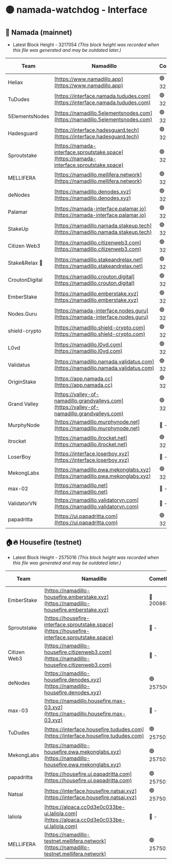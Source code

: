 # 🟡 namada-watchdog - Interface

## 🚀 Namada (mainnet)
- Latest Block Height - 3217054 *(This block height was recorded when this file was generated and may be outdated later.)*

| Team | Namadillo | CometBFT | Indexer | MASP Indexer |
|-|-|-|-|-|
| Heliax | [https://www.namadillo.app](https://www.namadillo.app) | 🟢 3217032 | 🟢 3217032 | 🟢 3217032 |
| TuDudes | [https://interface.namada.tududes.com](https://interface.namada.tududes.com) | 🟢 3217032 | 🟢 3217032 | 🟢 3217032 |
| 5ElementsNodes | [https://namadillo.5elementsnodes.com](https://namadillo.5elementsnodes.com) | 🟢 3217032 | 🟢 3217032 | 🟢 3217032 |
| Hadesguard | [https://interface.hadesguard.tech](https://interface.hadesguard.tech) | 🟢 3217033 | 🟢 3217033 | 🟢 3217032 |
| Sproutstake | [https://namada-interface.sproutstake.space](https://namada-interface.sproutstake.space) | 🟢 3217033 | 🟢 3217033 | 🟢 3217033 |
| MELLIFERA | [https://namadillo.mellifera.network](https://namadillo.mellifera.network) | 🟢 3217034 | 🟢 3217034 | 🟢 3217034 |
| deNodes | [https://namadillo.denodes.xyz](https://namadillo.denodes.xyz) | 🟢 3217035 | 🟢 3217035 | 🟢 3217035 |
| Palamar | [https://namada-interface.palamar.io](https://namada-interface.palamar.io) | 🟢 3217035 | 🟢 3217035 | 🟢 3217036 |
| StakeUp | [https://namadillo.namada.stakeup.tech](https://namadillo.namada.stakeup.tech) | 🟢 3217036 | 🟢 3217036 | 🟢 3217036 |
| Citizen Web3 | [https://namadillo.citizenweb3.com](https://namadillo.citizenweb3.com) | 🟢 3217037 | 🟢 3217037 | 🟢 3217037 |
| Stake&Relax 🦥 | [https://namadillo.stakeandrelax.net](https://namadillo.stakeandrelax.net) | 🟢 3217037 | 🟢 3217037 | 🟢 3217037 |
| CroutonDigital | [https://namadillo.crouton.digital](https://namadillo.crouton.digital) | 🟢 3217038 | 🟢 3217038 | 🟢 3217038 |
| EmberStake | [https://namadillo.emberstake.xyz](https://namadillo.emberstake.xyz) | 🟢 3217038 | 🟢 3217038 | 🟢 3217038 |
| Nodes.Guru | [https://namada-interface.nodes.guru](https://namada-interface.nodes.guru) | 🟢 3217039 | 🟢 3217039 | 🟢 3217038 |
| shield-crypto | [https://namadillo.shield-crypto.com](https://namadillo.shield-crypto.com) | 🟢 3216979 | 🟡 3216906 | 🟢 3216973 |
| L0vd | [https://namadillo.l0vd.com](https://namadillo.l0vd.com) | 🟢 3217040 | 🟢 3217040 | 🟢 3217040 |
| Validatus | [https://namadillo.namada.validatus.com](https://namadillo.namada.validatus.com) | 🟢 3217041 | 🟢 3217041 | 🟢 3217041 |
| OriginStake | [https://app.namada.cc](https://app.namada.cc) | 🟢 3217041 | 🟢 3217041 | 🟢 3217041 |
| Grand Valley | [https://valley-of-namadillo.grandvalleys.com](https://valley-of-namadillo.grandvalleys.com) | 🟢 3217042 | 🟢 3217041 | 🟢 3217041 |
| MurphyNode | [https://namadillo.murphynode.net](https://namadillo.murphynode.net) | 🔴 - | 🔴 - | 🔴 - |
| itrocket | [https://namadillo.itrocket.net](https://namadillo.itrocket.net) | 🟢 3217044 | 🟢 3217044 | 🟢 3217044 |
| LoserBoy | [https://interface.loserboy.xyz](https://interface.loserboy.xyz) | 🔴 - | 🔴 - | 🔴 - |
| MekongLabs | [https://namadillo.pwa.mekonglabs.xyz](https://namadillo.pwa.mekonglabs.xyz) | 🟢 3217050 | 🟢 3217050 | 🟢 3217050 |
| max-02 | [https://namadillo.net](https://namadillo.net) | 🔴 - | 🔴 - | 🔴 - |
| ValidatorVN | [https://namadillo.validatorvn.com](https://namadillo.validatorvn.com) | 🔴 - | 🔴 - | 🔴 - |
| papadritta | [https://ui.papadritta.com](https://ui.papadritta.com) | 🟢 3217054 | 🟢 3217054 | 🟢 3217054 |

## 🏠🔥 Housefire (testnet)
- Latest Block Height - 2575016 *(This block height was recorded when this file was generated and may be outdated later.)*

| Team | Namadillo | CometBFT | Indexer | MASP Indexer |
|-|-|-|-|-|
| EmberStake | [https://namadillo-housefire.emberstake.xyz](https://namadillo-housefire.emberstake.xyz) | 🔴 2008636 | 🔴 - | 🔴 - |
| Sproutstake | [https://housefire-interface.sproutstake.space](https://housefire-interface.sproutstake.space) | 🔴 - | 🔴 - | 🔴 - |
| Citizen Web3 | [https://namadillo-housefire.citizenweb3.com](https://namadillo-housefire.citizenweb3.com) | 🔴 - | 🔴 - | 🔴 - |
| deNodes | [https://namadillo-housefire.denodes.xyz](https://namadillo-housefire.denodes.xyz) | 🟢 2575005 | 🟢 2575005 | 🟢 2575005 |
| max-03 | [https://namadillo.housefire.max-03.xyz](https://namadillo.housefire.max-03.xyz) | 🔴 - | 🔴 - | 🔴 - |
| TuDudes | [https://interface.housefire.tududes.com](https://interface.housefire.tududes.com) | 🟢 2575013 | 🟢 2575013 | 🟢 2575013 |
| MekongLabs | [https://namadillo-housefire.pwa.mekonglabs.xyz](https://namadillo-housefire.pwa.mekonglabs.xyz) | 🟢 2575014 | 🟢 2575013 | 🟢 2575013 |
| papadritta | [https://housefire.ui.papadritta.com](https://housefire.ui.papadritta.com) | 🟢 2575014 | 🟢 2575014 | 🟢 2575014 |
| Natsai | [https://interface.housefire.natsai.xyz](https://interface.housefire.natsai.xyz) | 🟢 2575014 | 🟢 2575014 | 🟢 2575014 |
| laliola | [https://alpaca.cc0d3e0c033be-ui.laliola.com](https://alpaca.cc0d3e0c033be-ui.laliola.com) | 🔴 - | 🔴 - | 🔴 - |
| MELLIFERA | [https://namadillo-testnet.mellifera.network](https://namadillo-testnet.mellifera.network) | 🟢 2575016 | 🟢 2575016 | 🟢 2575016 |

